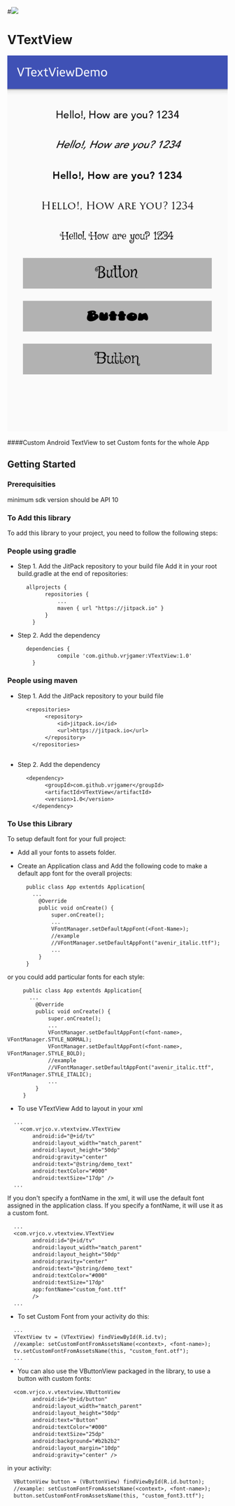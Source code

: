 #[![](https://jitpack.io/v/vrjgamer/VTextView.svg)](https://jitpack.io/#vrjgamer/VTextView)
# VTextView

[!["Screenshot1"](https://github.com/vrjgamer/VTextView/blob/master/snapshots/Screenshot_2016-09-19-16-37-34.png)](https://github.com/vrjgamer/VTextView/blob/master/snapshots/Screenshot_2016-09-19-16-37-34.png)

####Custom Android TextView to set Custom fonts for the whole App

## Getting Started


### Prerequisities
minimum sdk version should be API 10

### To Add this library

To add this library to your project, you need to follow the following steps: 

###  People using gradle
    
* Step 1. Add the JitPack repository to your build file
Add it in your root build.gradle at the end of repositories:
```
      allprojects {
    		repositories {
    			...
    			maven { url "https://jitpack.io" }
    		}
    	}
```
    
* Step 2. Add the dependency
```
      dependencies {
    	        compile 'com.github.vrjgamer:VTextView:1.0'
    	}
```

###  People using maven

* Step 1. Add the JitPack repository to your build file
```
      <repositories>
    		<repository>
    		    <id>jitpack.io</id>
    		    <url>https://jitpack.io</url>
    		</repository>
    	</repositories>
    
```
  * Step 2. Add the dependency
```
      <dependency>
    	    <groupId>com.github.vrjgamer</groupId>
    	    <artifactId>VTextView</artifactId>
    	    <version>1.0</version>
    	</dependency>
```

### To Use this Library

To setup default font for your full project:

  * Add all your fonts to assets folder.
  
  * Create an Application class and Add the following code to make a default app font for the overall projects: 
``` 
      public class App extentds Application{
        ...
          @Override
          public void onCreate() {
              super.onCreate();
              ...
              VFontManager.setDefaultAppFont(<Font-Name>);
              //example
              //VFontManager.setDefaultAppFont("avenir_italic.ttf");
              ...
          }
      }
```
or you could add particular fonts for each style:
  
 ``` 
      public class App extentds Application{
        ...
          @Override
          public void onCreate() {
              super.onCreate();
              ...
              VFontManager.setDefaultAppFont(<font-name>, VFontManager.STYLE_NORMAL);
              VFontManager.setDefaultAppFont(<font-name>, VFontManager.STYLE_BOLD);
              //example
              //VFontManager.setDefaultAppFont("avenir_italic.ttf", VFontManager.STYLE_ITALIC);
              ...
          }
      }
```
* To use VTextView 
Add to layout in your xml
``` 
  ...
    <com.vrjco.v.vtextview.VTextView
        android:id="@+id/tv"
        android:layout_width="match_parent"
        android:layout_height="50dp"
        android:gravity="center"
        android:text="@string/demo_text"
        android:textColor="#000"
        android:textSize="17dp" />
  ...
```
If you don't specify a fontName in the xml, it will use the default font assigned in the application class.
If you specify a fontName, it will use it as a custom font.
```
  ...
  <com.vrjco.v.vtextview.VTextView
        android:id="@+id/tv"
        android:layout_width="match_parent"
        android:layout_height="50dp"
        android:gravity="center"
        android:text="@string/demo_text"
        android:textColor="#000"
        android:textSize="17dp"
        app:fontName="custom_font.ttf"
        />
  ...
```
* To set Custom Font from your activity do this:
```
  ...
  VTextView tv = (VTextView) findViewById(R.id.tv);
  //example: setCustomFontFromAssetsName(<context>, <font-name>);
  tv.setCustomFontFromAssetsName(this, "custom_font.otf");
  ...
```

* You can also use the VButtonView packaged in the library, to use a button with custom fonts:
```
  <com.vrjco.v.vtextview.VButtonView
        android:id="@+id/button"
        android:layout_width="match_parent"
        android:layout_height="50dp"
        android:text="Button"
        android:textColor="#000"
        android:textSize="25dp"
        android:background="#b2b2b2"
        android:layout_margin="10dp"
        android:gravity="center" />
```
in your activity:
```
  VButtonView button = (VButtonView) findViewById(R.id.button);
  //example: setCustomFontFromAssetsName(<context>, <font-name>);
  button.setCustomFontFromAssetsName(this, "custom_font3.ttf");
```






